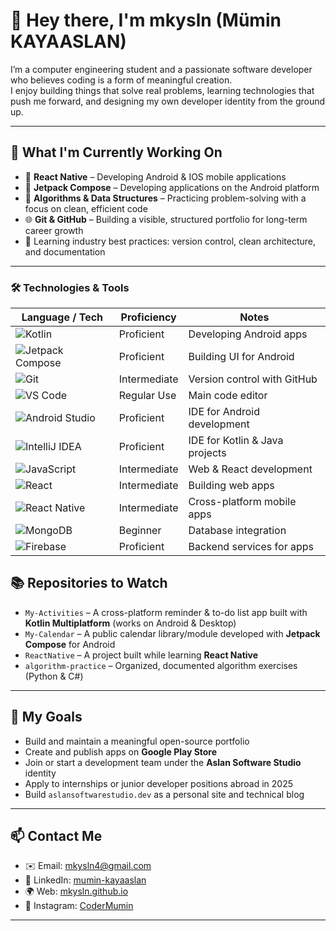 # 👋 Hey there, I'm **mkysln** (Mümin KAYAASLAN)

I’m a computer engineering student and a passionate software developer who believes coding is a form of meaningful creation.  
I enjoy building things that solve real problems, learning technologies that push me forward, and designing my own developer identity from the ground up.

---

## 🚀 What I'm Currently Working On

- 📱 **React Native** – Developing Android & IOS mobile applications
- 📱 **Jetpack Compose** –  Developing applications on the Android platform
- 🧠 **Algorithms & Data Structures** – Practicing problem-solving with a focus on clean, efficient code
- 🌐 **Git & GitHub** – Building a visible, structured portfolio for long-term career growth
- 🧰 Learning industry best practices: version control, clean architecture, and documentation

---


### 🛠️ Technologies & Tools

| Language / Tech | Proficiency | Notes |
|-----------------|-------------|-------|
| ![Kotlin](https://img.shields.io/badge/-Kotlin-0095D5?style=flat&logo=kotlin&logoColor=white) | Proficient | Developing Android apps |
| ![Jetpack Compose](https://img.shields.io/badge/-Jetpack%20Compose-4285F4?style=flat&logo=android&logoColor=white) | Proficient | Building UI for Android |
| ![Git](https://img.shields.io/badge/-Git-F05032?style=flat&logo=git&logoColor=white) | Intermediate | Version control with GitHub |
| ![VS Code](https://img.shields.io/badge/-VSCode-007ACC?style=flat&logo=visual-studio-code&logoColor=white) | Regular Use | Main code editor |
| ![Android Studio](https://img.shields.io/badge/-Android%20Studio-3DDC84?style=flat&logo=android-studio&logoColor=white) | Proficient | IDE for Android development |
| ![IntelliJ IDEA](https://img.shields.io/badge/-IntelliJ%20IDEA-000000?style=flat&logo=intellij-idea&logoColor=white) | Proficient | IDE for Kotlin & Java projects |
| ![JavaScript](https://img.shields.io/badge/-JavaScript-F7DF1E?style=flat&logo=javascript&logoColor=black) | Intermediate | Web & React development |
| ![React](https://img.shields.io/badge/-React-61DAFB?style=flat&logo=react&logoColor=black) | Intermediate | Building web apps |
| ![React Native](https://img.shields.io/badge/-React%20Native-61DAFB?style=flat&logo=react&logoColor=black) | Intermediate | Cross-platform mobile apps |
| ![MongoDB](https://img.shields.io/badge/-MongoDB-47A248?style=flat&logo=mongodb&logoColor=white) | Beginner | Database integration |
| ![Firebase](https://img.shields.io/badge/-Firebase-FFCA28?style=flat&logo=firebase&logoColor=black) | Proficient | Backend services for apps |

## 📚 Repositories to Watch

- `My-Activities` – A cross-platform reminder & to-do list app built with **Kotlin Multiplatform** (works on Android & Desktop)  
- `My-Calendar` – A public calendar library/module developed with **Jetpack Compose** for Android  
- `ReactNative` – A project built while learning **React Native**
- `algorithm-practice` – Organized, documented algorithm exercises (Python & C#)

---

## 🎯 My Goals

- Build and maintain a meaningful open-source portfolio  
- Create and publish apps on **Google Play Store**
- Join or start a development team under the **Aslan Software Studio** identity  
- Apply to internships or junior developer positions abroad in 2025  
- Build `aslansoftwarestudio.dev` as a personal site and technical blog

---

## 📫 Contact Me

- ✉️ Email: [mkysln4@gmail.com](mailto:mkysln4@gmail.com)  
- 💼 LinkedIn: [mumin-kayaaslan]([https://www.linkedin.com/in/muhammed-emir-tohumcu-aa7296260](https://www.linkedin.com/in/m%C3%BCmin-kayaaslan-173923256/))  
- 🌍 Web: [mkysln.github.io](https://mkysln.github.io)
- 🛜 Instagram: [CoderMumin](https://www.instagram.com/codermumin/?igsh=MXZpNWQ5bDg2ZHExag%3D%3D#)
---
